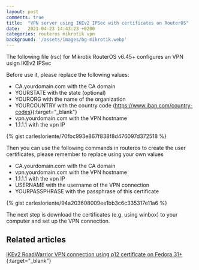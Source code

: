 ```yaml
---
layout: post
comments: true
title:  "VPN server using IKEv2 IPSec with certificates on RouterOS"
date:   2021-04-23 14:43:23 +0200
categories: routeros mikrotik vpn
background: '/assets/images/bg-mikrotik.webp'
---
```


The following file (rsc) for Mikrotik RouterOS v6.45+ configures an VPN usign IKEv2 IPSec

Before use it, please replace the following values:

- CA.yourdomain.com with the CA domain
- YOURSTATE with the state (optional)
- YOURORG with the name of the organization
- YOURCOUNTRY with the country code (https://www.iban.com/country-codes){:target="_blank"}
- vpn.yourdomain.com with the VPN hostname
- 1.1.1.1 with the vpn IP

{% gist carlesloriente/70fbc993e867f838f8d476097d372518 %}

Then you can use the following commands in routeros to create the user certificates, please remember to replace using your own values

- CA.yourdomain.com with the CA domain
- vpn.yourdomain.com with the VPN hostname
- 1.1.1.1 with the vpn IP
- USERNAME with the username of the VPN connection
- YOURPASSPHRASE with the passphrase of this certificate

{% gist carlesloriente/94a203608009ee1bb3c6c335317e11a6 %}

The next step is download the certificates (e.g. using winbox) to your computer and set up the VPN connection.
## Related articles

[IKEv2 RoadWarrior VPN connection using p12 certificate on Fedora 31+](https://carlesloriente.github.io/fedora/vpn/ikev2/2021/04/24/configure-ikev2-vpn-connection-fedora.html){:target="_blank"}